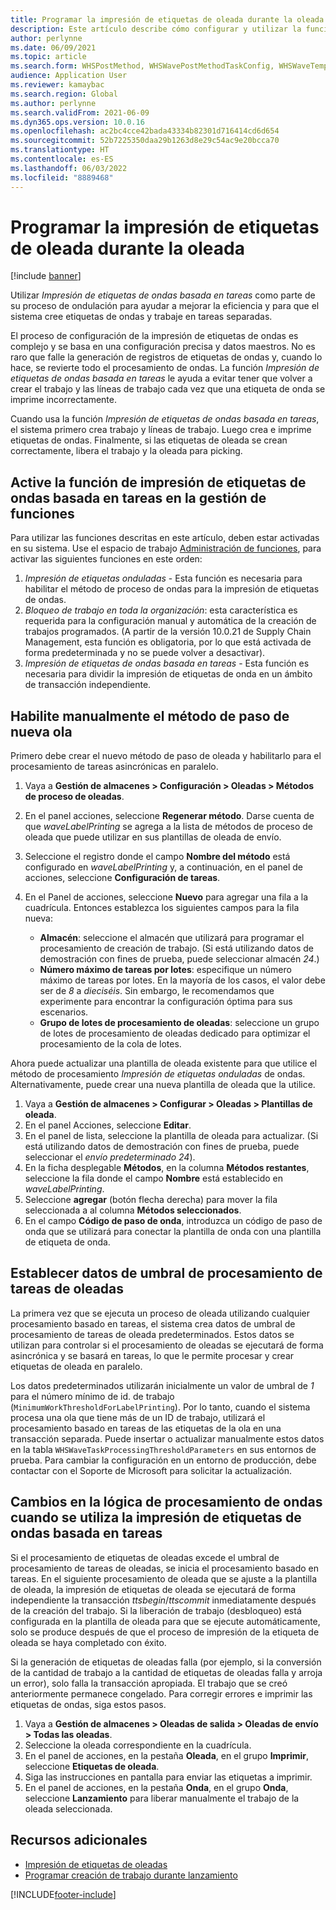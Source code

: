 ```yaml
---
title: Programar la impresión de etiquetas de oleada durante la oleada
description: Este artículo describe cómo configurar y utilizar la funcionalidad para la impresión de etiquetas wave basada en tareas.
author: perlynne
ms.date: 06/09/2021
ms.topic: article
ms.search.form: WHSPostMethod, WHSWavePostMethodTaskConfig, WHSWaveTemplateTable, WHSParameters, WHSWaveTableListPage, WHSWorkTableListPage, WHSWorkTable, BatchJobEnhanced, WHSPlannedWorkOrder
audience: Application User
ms.reviewer: kamaybac
ms.search.region: Global
ms.author: perlynne
ms.search.validFrom: 2021-06-09
ms.dyn365.ops.version: 10.0.16
ms.openlocfilehash: ac2bc4cce42bada43334b82301d716414cd6d654
ms.sourcegitcommit: 52b7225350daa29b1263d8e29c54ac9e20bcca70
ms.translationtype: HT
ms.contentlocale: es-ES
ms.lasthandoff: 06/03/2022
ms.locfileid: "8889468"
---
```

# <a name="schedule-wave-label-printing-during-wave"></a>Programar la impresión de etiquetas de oleada durante la oleada

[!include [banner](../../includes/banner.md)]

Utilizar *Impresión de etiquetas de ondas basada en tareas* como parte de su proceso de ondulación para ayudar a mejorar la eficiencia y para que el sistema cree etiquetas de ondas y trabaje en tareas separadas.

El proceso de configuración de la impresión de etiquetas de ondas es complejo y se basa en una configuración precisa y datos maestros. No es raro que falle la generación de registros de etiquetas de ondas y, cuando lo hace, se revierte todo el procesamiento de ondas. La función *Impresión de etiquetas de ondas basada en tareas* le ayuda a evitar tener que volver a crear el trabajo y las líneas de trabajo cada vez que una etiqueta de onda se imprime incorrectamente.

Cuando usa la función *Impresión de etiquetas de ondas basada en tareas*, el sistema primero crea trabajo y líneas de trabajo. Luego crea e imprime etiquetas de ondas. Finalmente, si las etiquetas de oleada se crean correctamente, libera el trabajo y la oleada para picking.

## <a name="turn-on-the-task-based-wave-label-printing-feature-in-feature-management"></a>Active la función de impresión de etiquetas de ondas basada en tareas en la gestión de funciones

Para utilizar las funciones descritas en este artículo, deben estar activadas en su sistema. Use el espacio de trabajo [Administración de funciones](../../fin-ops-core/fin-ops/get-started/feature-management/feature-management-overview.md), para activar las siguientes funciones en este orden:

1. *Impresión de etiquetas onduladas* - Esta función es necesaria para habilitar el método de proceso de ondas para la impresión de etiquetas de ondas.
1. *Bloqueo de trabajo en toda la organización*: esta característica es requerida para la configuración manual y automática de la creación de trabajos programados. (A partir de la versión 10.0.21 de Supply Chain Management, esta función es obligatoria, por lo que está activada de forma predeterminada y no se puede volver a desactivar).
1. *Impresión de etiquetas de ondas basada en tareas* - Esta función es necesaria para dividir la impresión de etiquetas de onda en un ámbito de transacción independiente.

## <a name="manually-enable-the-new-wave-step-method"></a>Habilite manualmente el método de paso de nueva ola

Primero debe crear el nuevo método de paso de oleada y habilitarlo para el procesamiento de tareas asincrónicas en paralelo.

1. Vaya a **Gestión de almacenes \> Configuración \> Oleadas \> Métodos de proceso de oleadas**.
1. En el panel acciones, seleccione **Regenerar método**. Darse cuenta de que *waveLabelPrinting* se agrega a la lista de métodos de proceso de oleada que puede utilizar en sus plantillas de oleada de envío.
1. Seleccione el registro donde el campo **Nombre del método** está configurado en *waveLabelPrinting* y, a continuación, en el panel de acciones, seleccione **Configuración de tareas**.
1. En el Panel de acciones, seleccione **Nuevo** para agregar una fila a la cuadrícula. Entonces establezca los siguientes campos para la fila nueva:

    - **Almacén**: seleccione el almacén que utilizará para programar el procesamiento de creación de trabajo. (Si está utilizando datos de demostración con fines de prueba, puede seleccionar almacén *24*.)
    - **Número máximo de tareas por lotes**: especifique un número máximo de tareas por lotes. En la mayoría de los casos, el valor debe ser de *8* a *dieciséis*. Sin embargo, le recomendamos que experimente para encontrar la configuración óptima para sus escenarios.
    - **Grupo de lotes de procesamiento de oleadas**: seleccione un grupo de lotes de procesamiento de oleadas dedicado para optimizar el procesamiento de la cola de lotes.

Ahora puede actualizar una plantilla de oleada existente para que utilice el método de procesamiento *Impresión de etiquetas onduladas* de ondas. Alternativamente, puede crear una nueva plantilla de oleada que la utilice.

1. Vaya a **Gestión de almacenes \> Configurar \> Oleadas \> Plantillas de oleada**.
1. En el panel Acciones, seleccione **Editar**.
1. En el panel de lista, seleccione la plantilla de oleada para actualizar. (Si está utilizando datos de demostración con fines de prueba, puede seleccionar el *envío predeterminado 24*).
1. En la ficha desplegable **Métodos**, en la columna **Métodos restantes**, seleccione la fila donde el campo **Nombre** está establecido en *waveLabelPrinting*.
1. Seleccione **agregar** (botón flecha derecha) para mover la fila seleccionada a al columna **Métodos seleccionados**.
1. En el campo **Código de paso de onda**, introduzca un código de paso de onda que se utilizará para conectar la plantilla de onda con una plantilla de etiqueta de onda.

## <a name="set-wave-task-processing-threshold-data"></a>Establecer datos de umbral de procesamiento de tareas de oleadas

La primera vez que se ejecuta un proceso de oleada utilizando cualquier procesamiento basado en tareas, el sistema crea datos de umbral de procesamiento de tareas de oleada predeterminados. Estos datos se utilizan para controlar si el procesamiento de oleadas se ejecutará de forma asincrónica y se basará en tareas, lo que le permite procesar y crear etiquetas de oleada en paralelo.

Los datos predeterminados utilizarán inicialmente un valor de umbral de *1* para el número mínimo de id. de trabajo (`MinimumWorkThresholdForLabelPrinting`). Por lo tanto, cuando el sistema procesa una ola que tiene más de un ID de trabajo, utilizará el procesamiento basado en tareas de las etiquetas de la ola en una transacción separada. Puede insertar o actualizar manualmente estos datos en la tabla `WHSWaveTaskProcessingThresholdParameters` en sus entornos de prueba. Para cambiar la configuración en un entorno de producción, debe contactar con el Soporte de Microsoft para solicitar la actualización.

## <a name="changes-to-the-wave-processing-logic-when-task-based-wave-label-printing-is-used"></a>Cambios en la lógica de procesamiento de ondas cuando se utiliza la impresión de etiquetas de ondas basada en tareas

Si el procesamiento de etiquetas de oleadas excede el umbral de procesamiento de tareas de oleadas, se inicia el procesamiento basado en tareas. En el siguiente procesamiento de oleada que se ajuste a la plantilla de oleada, la impresión de etiquetas de oleada se ejecutará de forma independiente la transacción *ttsbegin*/*ttscommit* inmediatamente después de la creación del trabajo. Si la liberación de trabajo (desbloqueo) está configurada en la plantilla de oleada para que se ejecute automáticamente, solo se produce después de que el proceso de impresión de la etiqueta de oleada se haya completado con éxito.

Si la generación de etiquetas de oleadas falla (por ejemplo, si la conversión de la cantidad de trabajo a la cantidad de etiquetas de oleadas falla y arroja un error), solo falla la transacción apropiada. El trabajo que se creó anteriormente permanece congelado. Para corregir errores e imprimir las etiquetas de ondas, siga estos pasos.

1. Vaya a **Gestión de almacenes \> Oleadas de salida \> Oleadas de envío \> Todas las oleadas**.
1. Seleccione la oleada correspondiente en la cuadrícula.
1. En el panel de acciones, en la pestaña **Oleada**, en el grupo **Imprimir**, seleccione **Etiquetas de oleada**.
1. Siga las instrucciones en pantalla para enviar las etiquetas a imprimir.
1. En el panel de acciones, en la pestaña **Onda**, en el grupo **Onda**, seleccione **Lanzamiento** para liberar manualmente el trabajo de la oleada seleccionada.

## <a name="additional-resources"></a>Recursos adicionales

- [Impresión de etiquetas de oleadas](configure-wave-label-printing.md)
- [Programar creación de trabajo durante lanzamiento](configure-wave-schedule-work-creation.md)

[!INCLUDE[footer-include](../../includes/footer-banner.md)]
